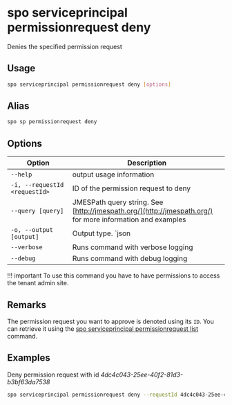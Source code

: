 # spo serviceprincipal permissionrequest deny

Denies the specified permission request

## Usage

```sh
spo serviceprincipal permissionrequest deny [options]
```

## Alias

```sh
spo sp permissionrequest deny
```

## Options

Option|Description
------|-----------
`--help`|output usage information
`-i, --requestId <requestId>`|ID of the permission request to deny
`--query [query]`|JMESPath query string. See [http://jmespath.org/](http://jmespath.org/) for more information and examples
`-o, --output [output]`|Output type. `json|text`. Default `text`
`--verbose`|Runs command with verbose logging
`--debug`|Runs command with debug logging

!!! important
    To use this command you have to have permissions to access the tenant admin site.

## Remarks

The permission request you want to approve is denoted using its `ID`. You can retrieve it using the [spo serviceprincipal permissionrequest list](./serviceprincipal-permissionrequest-list.md) command.

## Examples

Deny permission request with id _4dc4c043-25ee-40f2-81d3-b3bf63da7538_

```sh
spo serviceprincipal permissionrequest deny --requestId 4dc4c043-25ee-40f2-81d3-b3bf63da7538
```